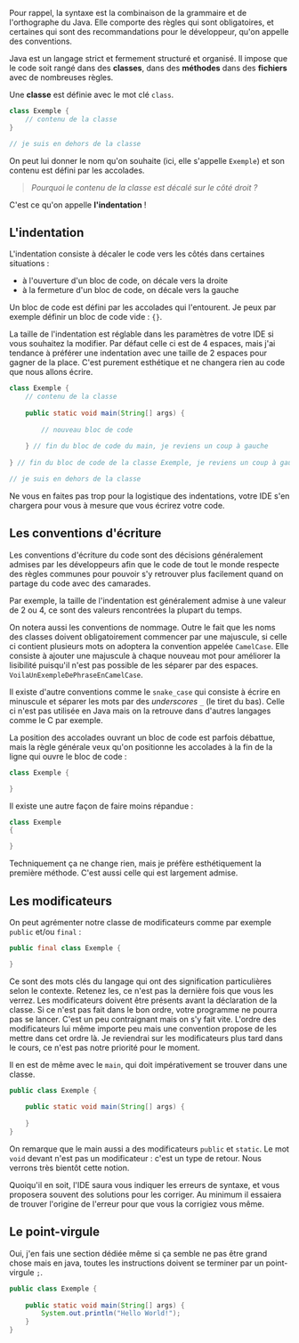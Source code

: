 Pour rappel, la syntaxe est la combinaison de la grammaire et de l'orthographe du Java.
Elle comporte des règles qui sont obligatoires, et certaines qui sont des recommandations pour le développeur, qu'on appelle des conventions.

Java est un langage strict et fermement structuré et organisé. Il impose que le code soit rangé dans des **classes**, dans des **méthodes** dans des **fichiers** avec de nombreuses règles.

Une **classe** est définie avec le mot clé `class`.
```java title:Exemple.java
class Exemple {
	// contenu de la classe
}

// je suis en dehors de la classe
```

On peut lui donner le nom qu'on souhaite (ici, elle s'appelle `Exemple`) et son contenu est défini par les accolades.

> *Pourquoi le contenu de la classe est décalé sur le côté droit ?*

C'est ce qu'on appelle **l'indentation** !

## L'indentation

L'indentation consiste à décaler le code vers les côtés dans certaines situations :
- à l'ouverture d'un bloc de code, on décale vers la droite
- à la fermeture d'un bloc de code, on décale vers la gauche

Un bloc de code est défini par les accolades qui l'entourent. Je peux par exemple définir un bloc de code vide : `{}`.

La taille de l'indentation est réglable dans les paramètres de votre IDE si vous souhaitez la modifier.
Par défaut celle ci est de 4 espaces, mais j'ai tendance à préférer une indentation avec une taille de 2 espaces pour gagner de la place. C'est purement esthétique et ne changera rien au code que nous allons écrire.

```java title:Exemple.java
class Exemple {
	// contenu de la classe
	
	public static void main(String[] args) {
	
		// nouveau bloc de code
		
	} // fin du bloc de code du main, je reviens un coup à gauche
	
} // fin du bloc de code de la classe Exemple, je reviens un coup à gauche

// je suis en dehors de la classe
```

Ne vous en faites pas trop pour la logistique des indentations, votre IDE s'en chargera pour vous à mesure que vous écrirez votre code.

## Les conventions d'écriture

Les conventions d'écriture du code sont des décisions généralement admises par les développeurs afin que le code de tout le monde respecte des règles communes pour pouvoir s'y retrouver plus facilement quand on partage du code avec des camarades.

Par exemple, la taille de l'indentation est généralement admise à une valeur de 2 ou 4, ce sont des valeurs rencontrées la plupart du temps.

On notera aussi les conventions de nommage. Outre le fait que les noms des classes doivent obligatoirement commencer par une majuscule, si celle ci contient plusieurs mots on adoptera la convention appelée `CamelCase`. Elle consiste à ajouter une majuscule à chaque nouveau mot pour améliorer la lisibilité puisqu'il n'est pas possible de les séparer par des espaces.
`VoilaUnExempleDePhraseEnCamelCase`.

Il existe d'autre conventions comme le `snake_case` qui consiste à écrire en minuscule et séparer les mots par des *underscores* `_` (le tiret du bas). Celle ci n'est pas utilisée en Java mais on la retrouve dans d'autres langages comme le C par exemple.

La position des accolades ouvrant un bloc de code est parfois débattue, mais la règle générale veux qu'on positionne les accolades à la fin de la ligne qui ouvre le bloc de code :

```java title:Exemple.java
class Exemple {

}
```

Il existe une autre façon de faire moins répandue :

```java title:Exemple.java
class Exemple
{

}
```

Techniquement ça ne change rien, mais je préfère esthétiquement la première méthode. C'est aussi celle qui est largement admise.

## Les modificateurs

On peut agrémenter notre classe de modificateurs comme par exemple `public` et/ou `final` :

```java title:Exemple.java
public final class Exemple {

}
```

Ce sont des mots clés du langage qui ont des signification particulières selon le contexte. Retenez les, ce n'est pas la dernière fois que vous les verrez.
Les modificateurs doivent être présents avant la déclaration de la classe. Si ce n'est pas fait dans le bon ordre, votre programme ne pourra pas se lancer. C'est un peu contraignant mais on s'y fait vite. L'ordre des modificateurs lui même importe peu mais une convention propose de les mettre dans cet ordre là.
Je reviendrai sur les modificateurs plus tard dans le cours, ce n'est pas notre priorité pour le moment.

Il en est de même avec le `main`, qui doit impérativement se trouver dans une classe.

```java title:Exemple.java
public class Exemple {
	
	public static void main(String[] args) {
	
	}
}
```

On remarque que le main aussi a des modificateurs `public` et `static`. Le mot `void` devant n'est pas un modificateur : c'est un type de retour. Nous verrons très bientôt cette notion.

Quoiqu'il en soit, l'IDE saura vous indiquer les erreurs de syntaxe, et vous proposera souvent des solutions pour les corriger. Au minimum il essaiera de trouver l'origine de l'erreur pour que vous la corrigiez vous même.

## Le point-virgule

Oui, j'en fais une section dédiée même si ça semble ne pas être grand chose mais en java, toutes les instructions doivent se terminer par un point-virgule `;`.

```java title:Exemple.java
public class Exemple {
	
	public static void main(String[] args) {
    	System.out.println("Hello World!");
	}
}
```